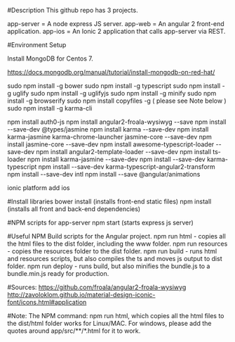 #Description
This github repo has 3 projects.

app-server = A node express JS server.
app-web    = An angular 2 front-end application.
app-ios    = An Ionic 2 application that calls app-server via REST.

#Environment Setup

Install MongoDB for Centos 7.

https://docs.mongodb.org/manual/tutorial/install-mongodb-on-red-hat/

sudo npm install -g bower
sudo npm install -g typescript
sudo npm install -g uglify
sudo npm install -g uglifyjs
sudo npm install -g minify
sudo npm install -g browserify
sudo npm install copyfiles -g ( please see Note below )
sudo npm install -g karma-cli


npm install auth0-js
npm install angular2-froala-wysiwyg --save
npm install --save-dev @types/jasmine
npm install karma --save-dev
npm install karma-jasmine karma-chrome-launcher jasmine-core --save-dev
npm install jasmine-core --save-dev
npm install awesome-typescript-loader --save-dev
npm install angular2-template-loader --save-dev
npm install ts-loader
npm install karma-jasmine --save-dev
npm install --save-dev karma-typescript
npm install --save-dev karma-typescript-angular2-transform
npm install --save-dev intl
npm install --save @angular/animations

ionic platform add ios

#Install libraries
bower install (installs front-end static files)
npm install (installs all front and back-end dependencies)

#NPM scripts for app-server
npm start (starts express js server)

#Useful NPM Build scripts for the Angular project.
npm run html      - copies all the html files to the dist folder, including the www folder.
npm run resources - copies the resources folder to the dist folder.
npm run build     - runs html and resources scripts, but also compiles the ts and moves js output to dist folder.
npm run deploy    - runs build, but also minifies the bundle.js to a bundle.min.js ready for production.

#Sources:
https://github.com/froala/angular2-froala-wysiwyg
http://zavoloklom.github.io/material-design-iconic-font/icons.html#application

#Note:
The NPM command:  npm run html, which copies all the html files to the dist/html folder works for Linux/MAC.  For windows, please add the quotes
around app/src/**/*.html for it to work.  
